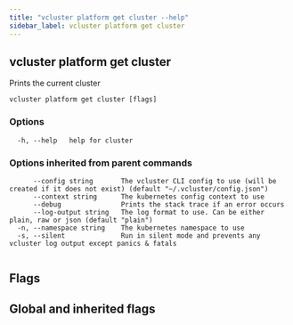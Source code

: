 ```yaml
---
title: "vcluster platform get cluster --help"
sidebar_label: vcluster platform get cluster
---
```


## vcluster platform get cluster

Prints the current cluster

```
vcluster platform get cluster [flags]
```

### Options

```
  -h, --help   help for cluster
```

### Options inherited from parent commands

```
      --config string       The vcluster CLI config to use (will be created if it does not exist) (default "~/.vcluster/config.json")
      --context string      The kubernetes config context to use
      --debug               Prints the stack trace if an error occurs
      --log-output string   The log format to use. Can be either plain, raw or json (default "plain")
  -n, --namespace string    The kubernetes namespace to use
  -s, --silent              Run in silent mode and prevents any vcluster log output except panics & fatals
```

```

```


## Flags
## Global and inherited flags
